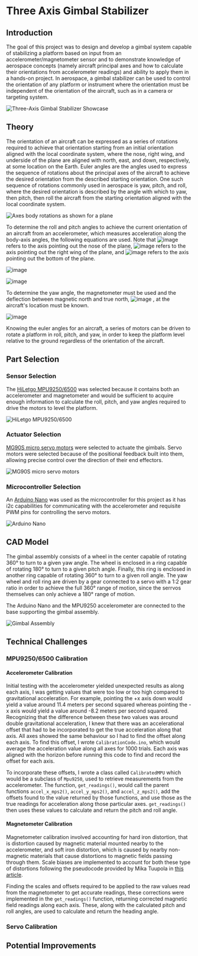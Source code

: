 # Three Axis Gimbal Stabilizer

## Introduction

The goal of this project was to design and develop a gimbal system capable of stabilizing a platform based on input from an accelerometer/magnetometer sensor and to demonstrate knowledge of aerospace concepts (namely aircraft principal axes and how to calculate their orientations from accelerometer readings) and ability to apply them in a hands-on project. In aerospace, a gimbal stabilizer can be used to control the orientation of any platform or instrument where the orientation must be independent of the orientation of the aircraft, such as in a camera or targeting system.

![Three-Axis Gimbal Stabilizer Showcase](https://github.com/BrandonBNguyen/Three-Axis-Gimbal-Stabilizer/blob/main/Images/stabilizer%20showcase.gif?raw=true)

## Theory

The orientation of an aircraft can be expressed as a series of rotations required to achieve that orientation starting from an initial orientation aligned with the local coordinate system, where the nose, right wing, and underside of the plane are aligned with north, east, and down, respectively, at some location on the Earth. Euler angles are the angles used to express the sequence of rotations about the principal axes of the aircraft to achieve the desired orientation from the described starting orientation. One such sequence of rotations commonly used in aerospace is yaw, pitch, and roll, where the desired orientation is described by the angle with which to yaw, then pitch, then roll the aircraft from the starting orientation aligned with the local coordinate system.

![Axes body rotations as shown for a plane](https://www.grc.nasa.gov/www/k-12/airplane/Images/rotations.gif)

To determine the roll and pitch angles to achieve the current orientation of an aircraft from an accelerometer, which measures acceleration along the body-axis angles, the following equations are used. Note that ![image](https://user-images.githubusercontent.com/19226773/112064150-c2993680-8b1f-11eb-8506-df90c7d99604.png) refers to the axis pointing out the nose of the plane, ![image](https://user-images.githubusercontent.com/19226773/112064219-d9d82400-8b1f-11eb-8d28-8dbb1afd5a1d.png) refers to the axis pointing out the right wing of the plane, and ![image](https://user-images.githubusercontent.com/19226773/112064251-e492b900-8b1f-11eb-9c56-ba1387fe8e43.png) refers to the axis pointing out the bottom of the plane.

![image](https://user-images.githubusercontent.com/19226773/112064676-9631ea00-8b20-11eb-81db-6eaba842998c.png)

![image](https://user-images.githubusercontent.com/19226773/112064768-bcf02080-8b20-11eb-8d58-c80a8a41bf3a.png)

To determine the yaw angle, the magnetometer must be used and the deflection between magnetic north and true north, ![image](https://user-images.githubusercontent.com/19226773/112065019-2cfea680-8b21-11eb-841b-2c8bf099a2ca.png)
, at the aircraft's location must be known.

![image](https://user-images.githubusercontent.com/19226773/112065132-5fa89f00-8b21-11eb-9a88-f0e400b1ec82.png)

Knowing the euler angles for an aircraft, a series of motors can be driven to rotate a platform in roll, pitch, and yaw, in order to keep the platform level relative to the ground regardless of the orientation of the aircraft.

## Part Selection

### Sensor Selection

The [HiLetgo MPU9250/6500](https://www.amazon.com/gp/product/B01I1J0Z7Y/ref=ppx_yo_dt_b_search_asin_title?ie=UTF8&psc=1) was selected because it contains both an accelerometer and magnetometer and would be sufficient to acquire enough information to calculate the roll, pitch, and yaw angles required to drive the motors to level the platform.

![HiLetgo MPU9250/6500](https://github.com/BrandonBNguyen/Three-Axis-Gimbal-Stabilizer/blob/main/Images/MPU9250.PNG?raw=true)

### Actuator Selection

[MG90S micro servo motors](https://www.amazon.com/gp/product/B07F7VJQL5/ref=ppx_yo_dt_b_search_asin_title?ie=UTF8&psc=1) were selected to actuate the gimbals. Servo motors were selected because of the positional feedback built into them, allowing precise control over the direction of their end effectors.

![MG90S micro servo motors](https://github.com/BrandonBNguyen/Three-Axis-Gimbal-Stabilizer/blob/main/Images/MG90S%20Micro%20Servo.PNG?raw=true)

### Microcontroller Selection

An [Arduino Nano](https://www.amazon.com/gp/product/B0713XK923/ref=ppx_yo_dt_b_search_asin_title?ie=UTF8&psc=1) was used as the microcontroller for this project as it has i2c capabilities for communicating with the accelerometer and requisite PWM pins for controlling the servo motors.

![Arduino Nano](https://github.com/BrandonBNguyen/Three-Axis-Gimbal-Stabilizer/blob/main/Images/Arduino%20Nano.PNG?raw=true)

## CAD Model

The gimbal assembly consists of a wheel in the center capable of rotating 360° to turn to a given yaw angle. The wheel is enclosed in a ring capable of rotating 180° to turn to a given pitch angle. Finally, this ring is enclosed in another ring capable of rotating 360° to turn to a given roll angle. The yaw wheel and roll ring are driven by a gear connected to a servo with a 1:2 gear ratio in order to achieve the full 360° range of motion, since the serrvos themselves can only achieve a 180° range of motion.

The Arduino Nano and the MPU9250 accelerometer are connected to the base supporting the gimbal assembly.

![Gimbal Assembly](https://github.com/BrandonBNguyen/Three-Axis-Gimbal-Stabilizer/blob/main/Images/Gimbal%20Assembly.PNG?raw=true)

## Technical Challenges

### MPU9250/6500 Calibration

#### Accelerometer Calibration

Initial testing with the accelerometer yielded unexpected results as along each axis, I was getting values that were too low or too high compared to gravitational acceleration. For example, pointing the +x axis down would yield a value around 11.4 meters per second squared whereas pointing the -x axis would yield a value around -8.2 meters per second squared. Recognizing that the difference between these two values was around double gravitational acceleration, I knew that there was an accelerational offset that had to be incorporated to get the true acceleration along that axis. All axes showed the same behaviour so I had to find the offset along each axis. To find this offset, I wrote `CalibrationCode.ino`, which would average the acceleration value along all axes for 1000 trials. Each axis was aligned with the horizon before running this code to find and record the offset for each axis.

To incorporate these offsets, I wrote a class called `CalibratedMPU` which would be a subclass of `Mpu9250`, used to retrieve measurements from the accelerometer. The function, `get_readings()`, would call the parent functions `accel_x_mps2()`, `accel_y_mps2()`, and `accel_z_mps2()`, add the offsets found to the value returned by those functions, and use those as the true readings for acceleration along those particular axes. `get_readings()` then uses these values to calculate and return the pitch and roll angle.

#### Magnetometer Calibration

Magnetometer calibration involved accounting for hard iron distortion, that is distortion caused by magnetic material mounted nearby to the accelerometer, and soft iron distortion, which is caused by nearby non-magnetic materials that cause distortions to magnetic fields passing through them. Scale biases are implemented to account for both these type of distortions following the pseudocode provided by Mika Tuupola in [this article](https://appelsiini.net/2018/calibrate-magnetometer/). 

Finding the scales and offsets required to be applied to the raw values read from the magnetometer to get accurate readings, these corrections were implemented in the `get_readings()` function, returning corrected magnetic field readings along each axis. These, along with the calculated pitch and roll angles, are used to calculate and return the heading angle.

### Servo Calibration

## Potential Improvements
